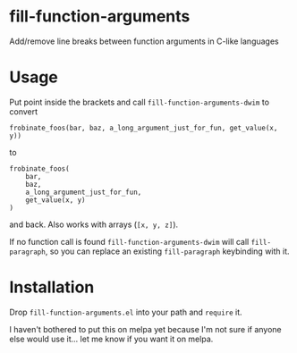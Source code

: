 # fill-function-arguments
Add/remove line breaks between function arguments in C-like languages

# Usage

Put point inside the brackets and call `fill-function-arguments-dwim` to convert

    frobinate_foos(bar, baz, a_long_argument_just_for_fun, get_value(x, y))

to
    
    frobinate_foos(
    	bar,
    	baz,
    	a_long_argument_just_for_fun,
    	get_value(x, y)
    )
    
and back. Also works with arrays (`[x, y, z]`).

If no function call is found `fill-function-arguments-dwim` will call `fill-paragraph`, 
so you can replace an existing `fill-paragraph` keybinding with it.

# Installation

Drop `fill-function-arguments.el` into your path and `require` it.

I haven't bothered to put this on melpa yet because I'm not sure if anyone else would use 
it... let me know if you want it on melpa.
